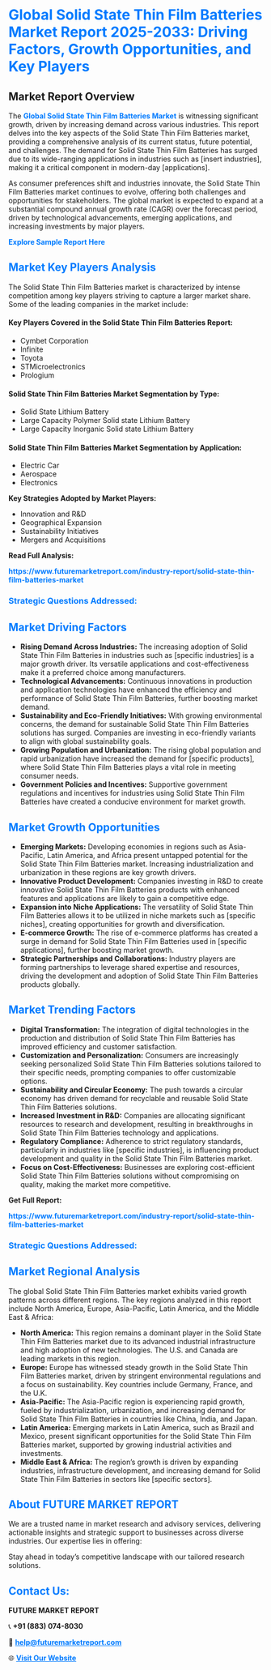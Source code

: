 <h1 style="color: #007BFF;">Global Solid State Thin Film Batteries Market Report 2025-2033: Driving Factors, Growth Opportunities, and Key Players</h1>

<section id="overview">
<h2>Market Report Overview</h2>
<p>The <a href="https://www.futuremarketreport.com/industry-report/solid-state-thin-film-batteries-market" style="color: #007BFF; text-decoration: none;"><strong>Global Solid State Thin Film Batteries Market</strong></a> is witnessing significant growth, driven by increasing demand across various industries. This report delves into the key aspects of the Solid State Thin Film Batteries market, providing a comprehensive analysis of its current status, future potential, and challenges. The demand for Solid State Thin Film Batteries has surged due to its wide-ranging applications in industries such as [insert industries], making it a critical component in modern-day [applications].</p>
<p>As consumer preferences shift and industries innovate, the Solid State Thin Film Batteries market continues to evolve, offering both challenges and opportunities for stakeholders. The global market is expected to expand at a substantial compound annual growth rate (CAGR) over the forecast period, driven by technological advancements, emerging applications, and increasing investments by major players.</p>
</section>

<section id="overview">
<p><a href="https://www.futuremarketreport.com/request-sample/reportId=53031" style="color: #007BFF; text-decoration: none;"><strong>Explore Sample Report Here</strong></a></p>
</section>

<section id="key-players">
<h2 style="color: #007BFF;">Market Key Players Analysis</h2>
<p>The Solid State Thin Film Batteries market is characterized by intense competition among key players striving to capture a larger market share. Some of the leading companies in the market include:</p>
<h4>Key Players Covered in the Solid State Thin Film Batteries Report:</h4>
<ul><li>Cymbet Corporation</li><li>Infinite</li><li>Toyota</li><li>STMicroelectronics</li><li>Prologium</li></ul>
<h4>Solid State Thin Film Batteries Market Segmentation by Type:</h4>
<ul><li>Solid State Lithium Battery</li><li>Large Capacity Polymer Solid state Lithium Battery</li><li>Large Capacity Inorganic Solid state Lithium Battery</li></ul>

<h4>Solid State Thin Film Batteries Market Segmentation by Application:</h4>
<ul><li>Electric Car</li><li>Aerospace</li><li>Electronics</li></ul>
<p><strong>Key Strategies Adopted by Market Players:</strong></p>
<ul>
<li>Innovation and R&D</li>
<li>Geographical Expansion</li>
<li>Sustainability Initiatives</li>
<li>Mergers and Acquisitions</li>
</ul>
</section>

<section>
<p><strong>Read Full Analysis: </strong></p><a href="https://www.futuremarketreport.com/industry-report/solid-state-thin-film-batteries-market" style="color: #007BFF; text-decoration: none;"><strong>https://www.futuremarketreport.com/industry-report/solid-state-thin-film-batteries-market</strong></a>
<h3 style="color: #007BFF;">Strategic Questions Addressed:</h3>
</section>

<section id="driving-factors">
<h2 style="color: #007BFF;">Market Driving Factors</h2>
<ul>
<li><strong>Rising Demand Across Industries:</strong> The increasing adoption of Solid State Thin Film Batteries in industries such as [specific industries] is a major growth driver. Its versatile applications and cost-effectiveness make it a preferred choice among manufacturers.</li>
<li><strong>Technological Advancements:</strong> Continuous innovations in production and application technologies have enhanced the efficiency and performance of Solid State Thin Film Batteries, further boosting market demand.</li>
<li><strong>Sustainability and Eco-Friendly Initiatives:</strong> With growing environmental concerns, the demand for sustainable Solid State Thin Film Batteries solutions has surged. Companies are investing in eco-friendly variants to align with global sustainability goals.</li>
<li><strong>Growing Population and Urbanization:</strong> The rising global population and rapid urbanization have increased the demand for [specific products], where Solid State Thin Film Batteries plays a vital role in meeting consumer needs.</li>
<li><strong>Government Policies and Incentives:</strong> Supportive government regulations and incentives for industries using Solid State Thin Film Batteries have created a conducive environment for market growth.</li>
</ul>
</section>

<section id="growth-opportunities">
<h2 style="color: #007BFF;">Market Growth Opportunities</h2>
<ul>
<li><strong>Emerging Markets:</strong> Developing economies in regions such as Asia-Pacific, Latin America, and Africa present untapped potential for the Solid State Thin Film Batteries market. Increasing industrialization and urbanization in these regions are key growth drivers.</li>
<li><strong>Innovative Product Development:</strong> Companies investing in R&D to create innovative Solid State Thin Film Batteries products with enhanced features and applications are likely to gain a competitive edge.</li>
<li><strong>Expansion into Niche Applications:</strong> The versatility of Solid State Thin Film Batteries allows it to be utilized in niche markets such as [specific niches], creating opportunities for growth and diversification.</li>
<li><strong>E-commerce Growth:</strong> The rise of e-commerce platforms has created a surge in demand for Solid State Thin Film Batteries used in [specific applications], further boosting market growth.</li>
<li><strong>Strategic Partnerships and Collaborations:</strong> Industry players are forming partnerships to leverage shared expertise and resources, driving the development and adoption of Solid State Thin Film Batteries products globally.</li>
</ul>
</section>

<section id="trending-factors">
<h2 style="color: #007BFF;">Market Trending Factors</h2>
<ul>
<li><strong>Digital Transformation:</strong> The integration of digital technologies in the production and distribution of Solid State Thin Film Batteries has improved efficiency and customer satisfaction.</li>
<li><strong>Customization and Personalization:</strong> Consumers are increasingly seeking personalized Solid State Thin Film Batteries solutions tailored to their specific needs, prompting companies to offer customizable options.</li>
<li><strong>Sustainability and Circular Economy:</strong> The push towards a circular economy has driven demand for recyclable and reusable Solid State Thin Film Batteries solutions.</li>
<li><strong>Increased Investment in R&D:</strong> Companies are allocating significant resources to research and development, resulting in breakthroughs in Solid State Thin Film Batteries technology and applications.</li>
<li><strong>Regulatory Compliance:</strong> Adherence to strict regulatory standards, particularly in industries like [specific industries], is influencing product development and quality in the Solid State Thin Film Batteries market.</li>
<li><strong>Focus on Cost-Effectiveness:</strong> Businesses are exploring cost-efficient Solid State Thin Film Batteries solutions without compromising on quality, making the market more competitive.</li>
</ul>
</section>

<section>
<p><strong>Get Full Report: </strong></p><a href="https://www.futuremarketreport.com/industry-report/solid-state-thin-film-batteries-market" style="color: #007BFF; text-decoration: none;"><strong>https://www.futuremarketreport.com/industry-report/solid-state-thin-film-batteries-market</strong></a>
<h3 style="color: #007BFF;">Strategic Questions Addressed:</h3>
</section>


<section id="regional-analysis">
<h2 style="color: #007BFF;">Market Regional Analysis</h2>
<p>The global Solid State Thin Film Batteries market exhibits varied growth patterns across different regions. The key regions analyzed in this report include North America, Europe, Asia-Pacific, Latin America, and the Middle East & Africa:</p>
<ul>
<li><strong>North America:</strong> This region remains a dominant player in the Solid State Thin Film Batteries market due to its advanced industrial infrastructure and high adoption of new technologies. The U.S. and Canada are leading markets in this region.</li>
<li><strong>Europe:</strong> Europe has witnessed steady growth in the Solid State Thin Film Batteries market, driven by stringent environmental regulations and a focus on sustainability. Key countries include Germany, France, and the U.K.</li>
<li><strong>Asia-Pacific:</strong> The Asia-Pacific region is experiencing rapid growth, fueled by industrialization, urbanization, and increasing demand for Solid State Thin Film Batteries in countries like China, India, and Japan.</li>
<li><strong>Latin America:</strong> Emerging markets in Latin America, such as Brazil and Mexico, present significant opportunities for the Solid State Thin Film Batteries market, supported by growing industrial activities and investments.</li>
<li><strong>Middle East & Africa:</strong> The region’s growth is driven by expanding industries, infrastructure development, and increasing demand for Solid State Thin Film Batteries in sectors like [specific sectors].</li>
</ul>
</section>

<footer>
<h2 style="color: #007BFF;">About FUTURE MARKET REPORT</h2>
<p>We are a trusted name in market research and advisory services, delivering actionable insights and strategic support to businesses across diverse industries. Our expertise lies in offering:</p>

<p>Stay ahead in today’s competitive landscape with our tailored research solutions.</p>

<h2 style="color: #007BFF;">Contact Us:</h2>
<p><strong>FUTURE MARKET REPORT</strong></p>
<p>📞 <strong>+91 (883) 074-8030</strong></p>
<p>📧 <strong><a href="mailto:help@futuremarketreport.com" style="color: #007BFF;">help@futuremarketreport.com</a></strong></p>
<p>🌐 <strong><a href="https://www.futuremarketreport.com/" style="color: #007BFF;">Visit Our Website</a></strong></p>
</footer>